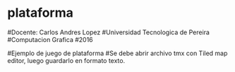 # plataforma
#Docente: Carlos Andres Lopez
#Universidad Tecnologica de Pereira
#Computacion Grafica
#2016

#Ejemplo de juego de plataforma
#Se debe abrir archivo tmx con Tiled map editor, luego guardarlo en formato texto.
